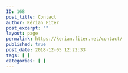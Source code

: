```yaml
---
ID: 168
post_title: Contact
author: Kérian Fiter
post_excerpt: ""
layout: page
permalink: https://kerian.fiter.net/contact/
published: true
post_date: 2018-12-05 12:22:33
tags: [ ]
categories: [ ]
---
```

<!-- wp:jetpack/contact-form {"subject":"Question from kerian.fiter.net","to":"kerian@fiter.net, kerian.fiter@gmail.com","hasFormSettingsSet":"yes"} -->

<!-- wp:jetpack/field-name {"required":true} /-->

<!-- wp:jetpack/field-email {"required":true} /-->

<!-- wp:jetpack/field-url /-->

<!-- wp:jetpack/field-textarea {"required":true} /-->

<!-- /wp:jetpack/contact-form -->